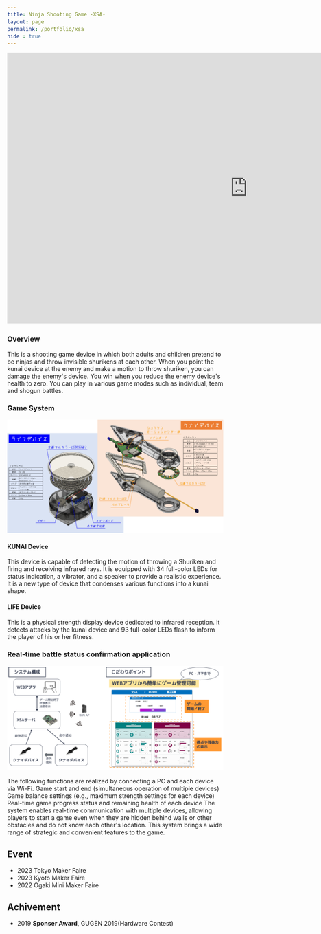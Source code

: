 ```yaml
---
title: Ninja Shooting Game -XSA-
layout: page
permalink: /portfolio/xsa
hide : true
---
```

<div class = "image fit"> 
    <iframe width="1120" height="630" src="https://www.youtube.com/embed/tHYvxFTPyQs?si=kwk94GOrfBximGW5" title="YouTube video player" frameborder="0" allow="accelerometer; autoplay; clipboard-write; encrypted-media; gyroscope; picture-in-picture; web-share" allowfullscreen></iframe>
</div>

### Overview
This is a shooting game device in which both adults and children pretend to be ninjas and throw invisible shurikens at each other. When you point the kunai device at the enemy and make a motion to throw shuriken, you can damage the enemy's device. You win when you reduce the enemy device's health to zero. You can play in various game modes such as individual, team and shogun battles.


### Game System

<img src="image/device.png" alt=" " class="image fit" />

#### KUNAI Device
This device is capable of detecting the motion of throwing a Shuriken and firing and receiving infrared rays.
It is equipped with 34 full-color LEDs for status indication, a vibrator, and a speaker to provide a realistic experience.
It is a new type of device that condenses various functions into a kunai shape.

#### LIFE Device
This is a physical strength display device dedicated to infrared reception.
It detects attacks by the kunai device and 93 full-color LEDs flash to inform the player of his or her fitness.


### Real-time battle status confirmation application

<img src="image/apli.png" alt=" " class="image fit" />

The following functions are realized by connecting a PC and each device via Wi-Fi.
Game start and end (simultaneous operation of multiple devices)
Game balance settings (e.g., maximum strength settings for each device)
Real-time game progress status and remaining health of each device
The system enables real-time communication with multiple devices, allowing players to start a game even when they are hidden behind walls or other obstacles and do not know each other's location.
This system brings a wide range of strategic and convenient features to the game.

## Event 
- 2023 Tokyo Maker Faire 
- 2023 Kyoto Maker Faire
- 2022 Ogaki Mini Maker Faire

## Achivement
- 2019 __Sponser Award__, GUGEN 2019(Hardware Contest)
